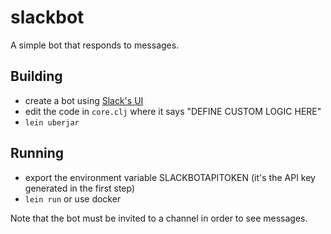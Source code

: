 # slackbot

A simple bot that responds to messages.

## Building

- create a bot using [Slack's UI](https://my.slack.com/services/new/bot)
- edit the code in `core.clj` where it says "DEFINE CUSTOM LOGIC HERE"
- `lein uberjar`

## Running

- export the environment variable SLACKBOTAPITOKEN (it's the API key generated in the first step)
- `lein run` or use docker

Note that the bot must be invited to a channel in order to see messages.
